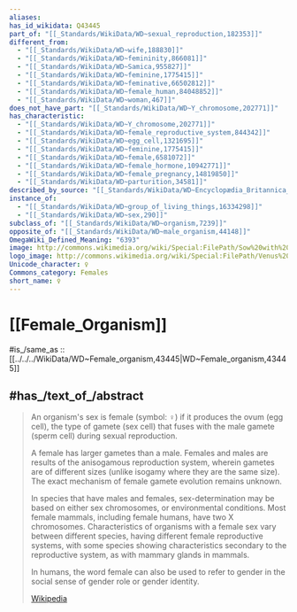 ```yaml
---
aliases:
has_id_wikidata: Q43445
part_of: "[[_Standards/WikiData/WD~sexual_reproduction,182353]]"
different_from:
  - "[[_Standards/WikiData/WD~wife,188830]]"
  - "[[_Standards/WikiData/WD~femininity,866081]]"
  - "[[_Standards/WikiData/WD~Samica,955827]]"
  - "[[_Standards/WikiData/WD~feminine,1775415]]"
  - "[[_Standards/WikiData/WD~feminative,66502812]]"
  - "[[_Standards/WikiData/WD~female_human,84048852]]"
  - "[[_Standards/WikiData/WD~woman,467]]"
does_not_have_part: "[[_Standards/WikiData/WD~Y_chromosome,202771]]"
has_characteristic:
  - "[[_Standards/WikiData/WD~Y_chromosome,202771]]"
  - "[[_Standards/WikiData/WD~female_reproductive_system,844342]]"
  - "[[_Standards/WikiData/WD~egg_cell,1321695]]"
  - "[[_Standards/WikiData/WD~feminine,1775415]]"
  - "[[_Standards/WikiData/WD~female,6581072]]"
  - "[[_Standards/WikiData/WD~female_hormone,10942771]]"
  - "[[_Standards/WikiData/WD~female_pregnancy,14819850]]"
  - "[[_Standards/WikiData/WD~parturition,34581]]"
described_by_source: "[[_Standards/WikiData/WD~Encyclopædia_Britannica_11th_edition,867541]]"
instance_of:
  - "[[_Standards/WikiData/WD~group_of_living_things,16334298]]"
  - "[[_Standards/WikiData/WD~sex,290]]"
subclass_of: "[[_Standards/WikiData/WD~organism,7239]]"
opposite_of: "[[_Standards/WikiData/WD~male_organism,44148]]"
OmegaWiki_Defined_Meaning: "6393"
image: http://commons.wikimedia.org/wiki/Special:FilePath/Sow%20with%20piglet.jpg
logo_image: http://commons.wikimedia.org/wiki/Special:FilePath/Venus%20symbol.svg
Unicode_character: ♀
Commons_category: Females
short_name: ♀
---
```


# [[Female_Organism]] 

#is_/same_as :: [[../../../WikiData/WD~Female_organism,43445|WD~Female_organism,43445]] 

## #has_/text_of_/abstract 

> An organism's sex is female (symbol: ♀) if it produces the ovum (egg cell), 
> the type of gamete (sex cell) that fuses with the male gamete (sperm cell) 
> during sexual reproduction.
>
> A female has larger gametes than a male. 
> Females and males are results of the anisogamous reproduction system, 
> wherein gametes are of different sizes (unlike isogamy where they are the same size). 
> The exact mechanism of female gamete evolution remains unknown.
>
> In species that have males and females, sex-determination may be based on either sex chromosomes, 
> or environmental conditions. 
> Most female mammals, including female humans, have two X chromosomes. 
> Characteristics of organisms with a female sex vary between different species, 
> having different female reproductive systems, 
> with some species showing characteristics secondary to the reproductive system, 
> as with mammary glands in mammals.
>
> In humans, the word female 
> can also be used to refer to gender in the social sense of gender role or gender identity.
>
> [Wikipedia](https://en.wikipedia.org/wiki/Female) 

